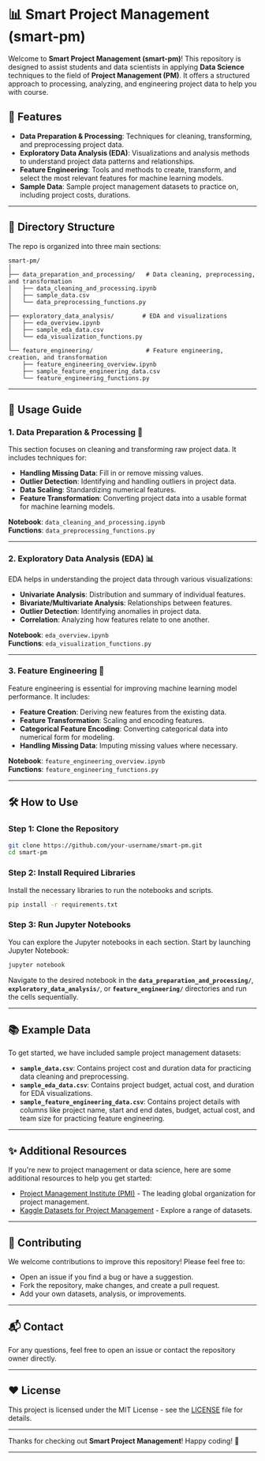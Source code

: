# 📊 **Smart Project Management** (smart-pm)

Welcome to **Smart Project Management (smart-pm)**! This repository is designed to assist students and data scientists in applying **Data Science** techniques to the field of **Project Management (PM)**. It offers a structured approach to processing, analyzing, and engineering project data to help you with course.

## 🚀 **Features**

- **Data Preparation & Processing**: Techniques for cleaning, transforming, and preprocessing project data.
- **Exploratory Data Analysis (EDA)**: Visualizations and analysis methods to understand project data patterns and relationships.
- **Feature Engineering**: Tools and methods to create, transform, and select the most relevant features for machine learning models.
- **Sample Data**: Sample project management datasets to practice on, including project costs, durations.

---

## 📁 **Directory Structure**

The repo is organized into three main sections:

```
smart-pm/
│
├── data_preparation_and_processing/   # Data cleaning, preprocessing, and transformation
│   ├── data_cleaning_and_processing.ipynb
│   ├── sample_data.csv
│   └── data_preprocessing_functions.py
│
├── exploratory_data_analysis/        # EDA and visualizations
│   ├── eda_overview.ipynb
│   ├── sample_eda_data.csv
│   └── eda_visualization_functions.py
│
└── feature_engineering/               # Feature engineering, creation, and transformation
    ├── feature_engineering_overview.ipynb
    ├── sample_feature_engineering_data.csv
    └── feature_engineering_functions.py
```

---

## 📖 **Usage Guide**

### 1. **Data Preparation & Processing** 🧹

This section focuses on cleaning and transforming raw project data. It includes techniques for:

- **Handling Missing Data**: Fill in or remove missing values.
- **Outlier Detection**: Identifying and handling outliers in project data.
- **Data Scaling**: Standardizing numerical features.
- **Feature Transformation**: Converting project data into a usable format for machine learning models.

**Notebook**: `data_cleaning_and_processing.ipynb`  
**Functions**: `data_preprocessing_functions.py`

---

### 2. **Exploratory Data Analysis (EDA)** 📊

EDA helps in understanding the project data through various visualizations:

- **Univariate Analysis**: Distribution and summary of individual features.
- **Bivariate/Multivariate Analysis**: Relationships between features.
- **Outlier Detection**: Identifying anomalies in project data.
- **Correlation**: Analyzing how features relate to one another.

**Notebook**: `eda_overview.ipynb`  
**Functions**: `eda_visualization_functions.py`

---

### 3. **Feature Engineering** 🔧

Feature engineering is essential for improving machine learning model performance. It includes:

- **Feature Creation**: Deriving new features from the existing data.
- **Feature Transformation**: Scaling and encoding features.
- **Categorical Feature Encoding**: Converting categorical data into numerical form for modeling.
- **Handling Missing Data**: Imputing missing values where necessary.

**Notebook**: `feature_engineering_overview.ipynb`  
**Functions**: `feature_engineering_functions.py`

---

## 🛠️ **How to Use**

### Step 1: Clone the Repository

```bash
git clone https://github.com/your-username/smart-pm.git
cd smart-pm
```

### Step 2: Install Required Libraries

Install the necessary libraries to run the notebooks and scripts.

```bash
pip install -r requirements.txt
```

### Step 3: Run Jupyter Notebooks

You can explore the Jupyter notebooks in each section. Start by launching Jupyter Notebook:

```bash
jupyter notebook
```

Navigate to the desired notebook in the **`data_preparation_and_processing/`**, **`exploratory_data_analysis/`**, or **`feature_engineering/`** directories and run the cells sequentially.

---

## 📚 **Example Data**

To get started, we have included sample project management datasets:

- **`sample_data.csv`**: Contains project cost and duration data for practicing data cleaning and preprocessing.
- **`sample_eda_data.csv`**: Contains project budget, actual cost, and duration for EDA visualizations.
- **`sample_feature_engineering_data.csv`**: Contains project details with columns like project name, start and end dates, budget, actual cost, and team size for practicing feature engineering.

---

## ✨ **Additional Resources**

If you're new to project management or data science, here are some additional resources to help you get started:

- [Project Management Institute (PMI)](https://www.pmi.org/) - The leading global organization for project management.
- [Kaggle Datasets for Project Management](https://www.kaggle.com/) - Explore a range of datasets.

---

## 🤝 **Contributing**

We welcome contributions to improve this repository! Please feel free to:

- Open an issue if you find a bug or have a suggestion.
- Fork the repository, make changes, and create a pull request.
- Add your own datasets, analysis, or improvements.

---

## 📬 **Contact**

For any questions, feel free to open an issue or contact the repository owner directly.

---

## ❤️ **License**

This project is licensed under the MIT License - see the [LICENSE](LICENSE) file for details.

---

Thanks for checking out **Smart Project Management**! Happy coding! 🚀

---